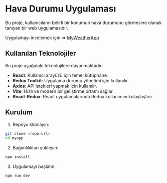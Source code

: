 # Hava Durumu Uygulaması

Bu proje, kullanıcıların belirli bir konumun hava durumunu görmesine olanak tanıyan bir web uygulamasıdır. 

Uygulamayı incelemek için =>  [MyWeatherApp](https://birkan-myweatherapp.netlify.app/)


## Kullanılan Teknolojiler

Bu proje aşağıdaki teknolojilere dayanmaktadır:

- **React**: Kullanıcı arayüzü için temel kütüphane.
- **Redux Toolkit**: Uygulama durumu yönetimi için kullanılır.
- **Axios**: API istekleri yapmak için kullanılır.
- **Vite**: Hızlı ve modern bir geliştirme ortamı sağlar.
- **React-Redux**: React uygulamalarında Redux kullanımını kolaylaştırır.

## Kurulum

1. Repoyu klonlayın:

```bash
git clone <repo-url>
cd myapp
```

2. Bağımlılıkları yükleyin:

```bash
npm install
```

3. Uygulamayı başlatın:

```bash
npm run dev
```
